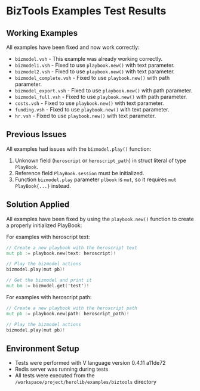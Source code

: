 # BizTools Examples Test Results

## Working Examples
All examples have been fixed and now work correctly:

- `bizmodel.vsh` - This example was already working correctly.
- `bizmodel1.vsh` - Fixed to use `playbook.new()` with text parameter.
- `bizmodel2.vsh` - Fixed to use `playbook.new()` with text parameter.
- `bizmodel_complete.vsh` - Fixed to use `playbook.new()` with path parameter.
- `bizmodel_export.vsh` - Fixed to use `playbook.new()` with path parameter.
- `bizmodel_full.vsh` - Fixed to use `playbook.new()` with path parameter.
- `costs.vsh` - Fixed to use `playbook.new()` with text parameter.
- `funding.vsh` - Fixed to use `playbook.new()` with text parameter.
- `hr.vsh` - Fixed to use `playbook.new()` with text parameter.

## Previous Issues
All examples had issues with the `bizmodel.play()` function:

1. Unknown field (`heroscript` or `heroscript_path`) in struct literal of type `PlayBook`.
2. Reference field `PlayBook.session` must be initialized.
3. Function `bizmodel.play` parameter `plbook` is `mut`, so it requires `mut PlayBook{...}` instead.

## Solution Applied
All examples have been fixed by using the `playbook.new()` function to create a properly initialized PlayBook:

For examples with heroscript text:
```v
// Create a new playbook with the heroscript text
mut pb := playbook.new(text: heroscript)!

// Play the bizmodel actions
bizmodel.play(mut pb)!

// Get the bizmodel and print it
mut bm := bizmodel.get('test')!
```

For examples with heroscript path:
```v
// Create a new playbook with the heroscript path
mut pb := playbook.new(path: heroscript_path)!

// Play the bizmodel actions
bizmodel.play(mut pb)!
```

## Environment Setup
- Tests were performed with V language version 0.4.11 a11de72
- Redis server was running during tests
- All tests were executed from the `/workspace/project/herolib/examples/biztools` directory